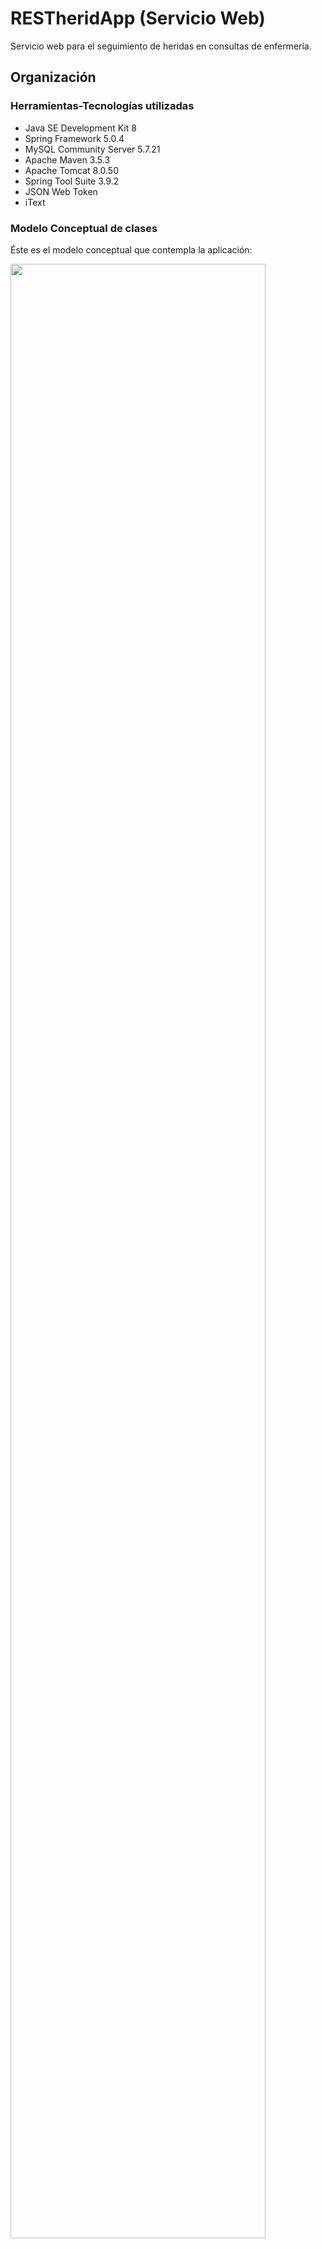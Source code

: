 # RESTheridApp (Servicio Web)
Servicio web para el seguimiento de heridas en consultas de enfermería.

## Organización

### Herramientas-Tecnologías utilizadas

- Java SE Development Kit 8
- Spring Framework 5.0.4
- MySQL Community Server 5.7.21
- Apache Maven 3.5.3
- Apache Tomcat 8.0.50
- Spring Tool Suite 3.9.2
- JSON Web Token
- iText

### Modelo Conceptual de clases

Éste es el modelo conceptual que contempla la aplicación:

<img src="https://github.com/toninoes/tfg-heridas-rest-servicio-web-spring/blob/master/src/main/resources/static/images/DiagramaConceptualDeClasesUML.png" width="90%">

### Diagrama ER

A continuación la estructura física de datos que utilizará el sistema:

<img src="https://github.com/toninoes/tfg-heridas-rest-servicio-web-spring/blob/master/src/main/resources/static/images/eer.png" width="90%">

## Manual de instalación y explotación
Las instrucciones de instalación y explotación del sistema se detallan a continuación.

### Requisitos previos
Los requerimientos que el sistema debe tener para el correcto funcionamiento. Entre paréntesis las versiones sobre las que se ha trabajado:

- S.O.: Ubuntu Server (versión 16.04 LTS - 64 bits)
- Lenguajes: Java (v. 8)
- Java SE Development Kit 8
- Apache Tomcat 8 (v. 8.0.32)
- MySQL Community Server 5 (v. 5.7.21)
- Apache Maven 3 (v. 3.3.9)

Para tenerlo todo instalado en Ubuntu, simplemente teclear:

```sh
sudo apt-get install openjdk-8-jdk openjdk-8-doc openjdk-8-jre
sudo apt-get install git mysql-server tomcat8 tomcat8-admin maven
```

### Procedimientos de instalación
En primer lugar debemos obtener el código fuente del proyecto, lo haremos valiéndonos de Git y lo descargamos desde GitHub, lugar elegido para alojar los repositorios.

Seguidamente habrá que configurar el fichero **application.properties** para configurar los parámetros necesarios del servicio de envío de emails, necesario para activar a los usuarios recién registrados o para gestionar el olvido de contraseñas por parte
de estos.

```sh
cd /tmp
git clone https://github.com/toninoes/tfg-heridas-rest-servicio-web-spring.git
cd tfg-heridas-rest-servicio-web-spring
sudo nano src/main/resources/application.properties
```

Necesitamos editar algunas líneas de ese fichero, son las siguientes:

```
# =====================================
# = CONFIGURACION DE CORREO (GMAIL)
# =====================================
spring.mail.username=USERNAME@gmail.com
spring.mail.password=PASSWORD
# =====================================
# CONFIGURACION DE IMPLANTACION
# =====================================
protocolo=http
dominio=localhost
puerto=8080
servicio=restheridapp
```

En cuanto a la configuración del correo decir que es evidente que deberemos disponer de una cuenta de correo para el sistema ( en principio está preconfigurado para una de Gmail) y simplemente debemos indicar el USERNAME y PASSWORD de dicha cuenta. En la configuración de la implantación debemos indicar muy bien:

- protocolo: indicar si es http o https.
- dominio: IP o nombre de HOST donde se encuentra alojado el servicio.
- puerto: número de puerto donde tenemos configurada la escucha del servicio.
- servicio: nombre que recibe el servicio dentro de Tomcat. Si se siguen las instrucciones siguientes será **restheridapp**.

Podría darse el caso de no necesitarse configurar el puerto y/o el servicio, en tal caso no borrar dichas líneas, sino que se dejan así:

```
puerto=
servicio=
```

Una vez clonado el repositorio, y configurado el fichero application.properties, para la correcta instalación y despliegue de la aplicación se necesitará ejecutar el script en bash (RestHeridApp.sh), éste contiene a su vez una llamada a otro fichero SQL (RestHeridApp.sql). Por tanto tecleamos en la terminal el siguiente comando (dentro de /tmp/tfg-heridas-rest-servicio-web-spring):

```
sudo bash RestHeridApp.sh
```

### Procedimientos de operación y nivel de servicio
Es preciso asegurarnos de tener correctamente instalado y configurado nuestro gestor de base de datos MySQL, tal y como aparece en el fichero **application.properties**, debe de haber un usuario llamado **RESTheridApp** cuya contraseña sea **RESTheridApp**.

Obviamente esto debe modificarse en un entorno de producción por los problemas de seguridad que plantearía dejarlo de esta manera, para ello habría que cambiar dicha configuración, las siguientes 2 líneas:

```sh
# ===============================
# = CONFIGURACION DE BBDD
# ===============================
spring.datasource.username=USUARIO_NUEVO
spring.datasource.password=CLAVE_NUEVA
```

Se debe otorgar permisos al usuario **USUARIO_NUEVO** sobre la base de datos: **restheridapp**. Esta asignación de privilegios se consigue con la siguiente orden:

```sh
GRANT ALL ON `restheridapp`.* TO 'USUARIO_NUEVO'@'localhost' IDENTIFIED BY 'CLAVE_NUEVA';
```

### Pruebas de implantación
Tras su ejecución y si todo ha ido bien, la aplicación se encontrará correctamente instalada. Podremos ejecutar ahora la [App Android](https://github.com/toninoes/tfg-heridas-rest-cliente-android "App Android") o utilizar un cliente rest como **Postman**.

A partir de ahí podremos acceder con nuestro usuario de administración creado por defecto **admin@user.es** y cuya contraseña es **admin**. Posteriormente podrá cambiarse su contraseña.

Vemos cómo se carga el panel de administración de la aplicación para el usuario admin@user.es que tiene rol de administrador:

![InicioApp](https://github.com/toninoes/tfg-heridas-rest-servicio-web-spring/blob/master/src/main/resources/static/images/inicioapp.png)

Puede verse cómo utilizar el servicio utilizando Postman, incluyendo el token en la cabecera de la petición (tras autenticación) en las siguientes dos imágenes.

#### Autenticación con Postman

![Postman1](https://github.com/toninoes/tfg-heridas-rest-servicio-web-spring/blob/master/src/main/resources/static/images/postman1.png)

Podemos ver resaltado el token devuelto por el servidor que deberá incluirse en las sucesivas peticiones en la cabecera.

#### Petición con Postman incluyendo token en la cabecera de la petición

Podemos ver una petición GET dnde se pide el centro identificado con el Id = 1. Vemos cómo incluimos el token en la cabecera de la petición.

![Postman2](https://github.com/toninoes/tfg-heridas-rest-servicio-web-spring/blob/master/src/main/resources/static/images/postman2.png)
